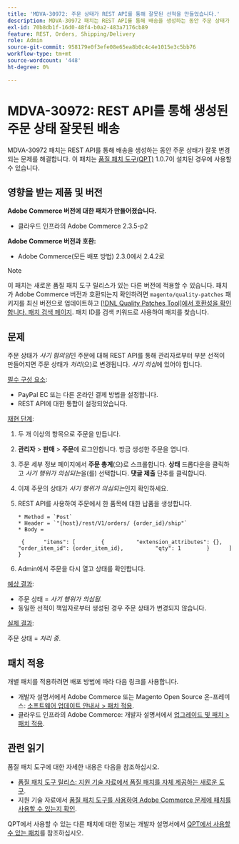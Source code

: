 ```yaml
---
title: 'MDVA-30972: 주문 상태가 REST API를 통해 잘못된 선적을 만들었습니다.'
description: MDVA-30972 패치는 REST API를 통해 배송을 생성하는 동안 주문 상태가 잘못 변경되는 문제를 해결합니다. 이 패치는 [Quality Patches Tool (QPT)](/help/announcements/adobe-commerce-announcements/magento-quality-patches-released-new-tool-to-self-serve-quality-patches.md) 1.0.7이 설치된 경우 사용할 수 있습니다.
exl-id: 70b8db1f-16d0-48f4-b0a2-483a7176cb89
feature: REST, Orders, Shipping/Delivery
role: Admin
source-git-commit: 958179e0f3efe08e65ea8b0c4c4e1015e3c5bb76
workflow-type: tm+mt
source-wordcount: '448'
ht-degree: 0%

---
```


# MDVA-30972: REST API를 통해 생성된 주문 상태 잘못된 배송

MDVA-30972 패치는 REST API를 통해 배송을 생성하는 동안 주문 상태가 잘못 변경되는 문제를 해결합니다. 이 패치는 [품질 패치 도구(QPT)](/help/announcements/adobe-commerce-announcements/magento-quality-patches-released-new-tool-to-self-serve-quality-patches.md) 1.0.7이 설치된 경우에 사용할 수 있습니다.

## 영향을 받는 제품 및 버전

**Adobe Commerce 버전에 대한 패치가 만들어졌습니다.**

* 클라우드 인프라의 Adobe Commerce 2.3.5-p2

**Adobe Commerce 버전과 호환:**

* Adobe Commerce(모든 배포 방법) 2.3.0에서 2.4.2로

>[!NOTE]
>
>이 패치는 새로운 품질 패치 도구 릴리스가 있는 다른 버전에 적용할 수 있습니다. 패치가 Adobe Commerce 버전과 호환되는지 확인하려면 `magento/quality-patches` 패키지를 최신 버전으로 업데이트하고 [[!DNL Quality Patches Tool]에서 호환성을 확인합니다. 패치 검색 페이지](https://devdocs.magento.com/quality-patches/tool.html#patch-grid). 패치 ID를 검색 키워드로 사용하여 패치를 찾습니다.

## 문제

주문 상태가 *사기 혐의임*&#x200B;인 주문에 대해 REST API를 통해 관리자로부터 부분 선적이 만들어지면 주문 상태가 *처리*(으)로 변경됩니다. *사기 의심*&#x200B;에 있어야 합니다.

<u>필수 구성 요소</u>:

* PayPal EC 또는 다른 온라인 결제 방법을 설정합니다.
* REST API에 대한 통합이 설정되었습니다.

<u>재현 단계</u>:

1. 두 개 이상의 항목으로 주문을 만듭니다.
1. **관리자** > **판매** > **주문**&#x200B;에 로그인합니다. 방금 생성한 주문을 엽니다.
1. 주문 세부 정보 페이지에서 **주문 총계**(으)로 스크롤합니다. **상태** 드롭다운을 클릭하고 *사기 행위가 의심되는*&#x200B;을(를) 선택합니다. **댓글 제출** 단추를 클릭합니다.
1. 이제 주문의 상태가 *사기 행위가 의심되는*&#x200B;인지 확인하세요.
1. REST API를 사용하여 주문에서 한 품목에 대한 납품을 생성합니다.

   ```
   * Method = `Post`
   * Header = `"{host}/rest/V1/orders/ {order_id}/ship"`
   * Body =
   ```

   ```
    {      "items": [        {          "extension_attributes": {},          "order_item_id": {order_item_id},          "qty": 1        }      ]    }
   ```

1. Admin에서 주문을 다시 열고 상태를 확인합니다.

<u>예상 결과</u>:

* 주문 상태 = *사기 행위가 의심됨*.
* 동일한 선적이 책임자로부터 생성된 경우 주문 상태가 변경되지 않습니다.

<u>실제 결과</u>:

주문 상태 = *처리 중*.

## 패치 적용

개별 패치를 적용하려면 배포 방법에 따라 다음 링크를 사용합니다.

* 개발자 설명서에서 Adobe Commerce 또는 Magento Open Source 온-프레미스: [소프트웨어 업데이트 안내서 > 패치 적용](https://devdocs.magento.com/guides/v2.4/comp-mgr/patching/mqp.html).
* 클라우드 인프라의 Adobe Commerce: 개발자 설명서에서 [업그레이드 및 패치 > 패치 적용](https://devdocs.magento.com/cloud/project/project-patch.html).

## 관련 읽기

품질 패치 도구에 대한 자세한 내용은 다음을 참조하십시오.

* [품질 패치 도구 릴리스: 지원 기술 자료에서 품질 패치를 자체 제공하는 새로운 도구](/help/announcements/adobe-commerce-announcements/magento-quality-patches-released-new-tool-to-self-serve-quality-patches.md).
* 지원 기술 자료에서 [품질 패치 도구를 사용하여 Adobe Commerce 문제에 패치를 사용할 수 있는지 확인](/help/support-tools/patches-available-in-qpt-tool/check-patch-for-magento-issue-with-magento-quality-patches.md).

QPT에서 사용할 수 있는 다른 패치에 대한 정보는 개발자 설명서에서 [QPT에서 사용할 수 있는 패치](https://devdocs.magento.com/quality-patches/tool.html#patch-grid)를 참조하십시오.
